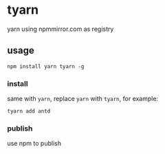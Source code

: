 # tyarn

yarn using npmmirror.com as registry


## usage

```
npm install yarn tyarn -g
```

### install

same with `yarn`, replace `yarn` with `tyarn`, for example:

```
tyarn add antd
```

### publish

use npm to publish
